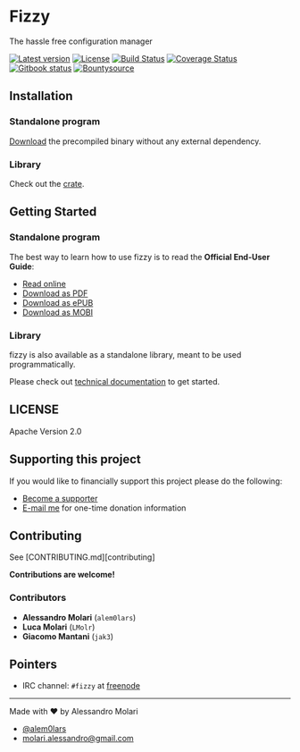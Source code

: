 # Fizzy

The hassle free configuration manager

[![Latest version](https://img.shields.io/crates/v/abort_on_panic.svg)][crate]
[![License][license_image]][license_link]
[![Build Status][travis_status_image]][travis_status_link]
[![Coverage Status][coveralls_status_image]](coveralls_status_link)
[![Gitbook status][gitbook_status_image]][gitbook_status_link]
[![Bountysource][bountysource_image]][bountysource_link]

## Installation

### Standalone program

[Download][release_latest] the precompiled binary without any external
dependency.

### Library

Check out the [crate][crate].

## Getting Started

### Standalone program

The best way to learn how to use fizzy is to read the
**Official End-User Guide**:

* [Read online][read_end_user_guide]
* [Download as PDF][download_pdf_end_user_guide]
* [Download as ePUB][download_epub_end_user_guide]
* [Download as MOBI][download_mobi_end_user_guide]

### Library

fizzy is also available as a standalone library, meant to be used 
programmatically.

Please check out [technical documentation][technical_documentation] to get
started.

## LICENSE

Apache Version 2.0

## Supporting this project

If you would like to financially support this project please do the following:

* [Become a supporter](https://www.bountysource.com/teams/fizzy)
* [E-mail me](mailto:molari.alessandro@gmail.com) for one-time donation information

## Contributing

See [CONTRIBUTING.md][contributing]

**Contributions are welcome!**

### Contributors

* **Alessandro Molari** (`alem0lars`)
* **Luca Molari** (`LMolr`)
* **Giacomo Mantani** (`jak3`)

## Pointers

* IRC channel: `#fizzy` at [freenode][irc]

----

Made with ♥ by Alessandro Molari

* [@alem0lars][twitter]
* [molari.alessandro@gmail.com][send_email]

<!-- Link declarations -->

[twitter]:    https://twitter.com/alem0lars
[send_email]: mailto:molari.alessandro@gmail.com
[irc]:        https://webchat.freenode.net/?channels=fizzy

[technical_documentation]: https://docs.rs/fizzy/3.0.0

[release_latest]: https://github.com/alem0lars/fizzy/releases/latest
[crate]:          https://crates.io/crates/fizzy

[read_end_user_guide]:          https://www.gitbook.com/read/book/alem0lars/fizzy
[download_pdf_end_user_guide]:  https://www.gitbook.com/download/pdf/book/alem0lars/fizzy
[download_epub_end_user_guide]: https://www.gitbook.com/download/epub/book/alem0lars/fizzy
[download_mobi_end_user_guide]: https://www.gitbook.com/download/mobi/book/alem0lars/fizzy

[license_image]: https://img.shields.io/crates/l/fizzy.svg
[license_link]:  ./LICENSE

[bountysource_image]: https://img.shields.io/bountysource/team/fizzy/activity.svg
[bountysource_link]:  https://www.bountysource.com/teams/fizzy

[gitbook_status_image]: https://www.gitbook.com/button/status/book/alem0lars/fizzy
[gitbook_status_link]:  https://www.gitbook.io/book/alem0lars/fizzy/activity

[travis_status_image]: https://travis-ci.org/alem0lars/fizzy.svg?branch=develop
[travis_status_link]:  https://travis-ci.org/alem0lars/fizzy

[coveralls_status_image]: https://coveralls.io/repos/github/alem0lars/fizzy/badge.svg?branch=develop
[coveralls_status_link]:  https://coveralls.io/github/alem0lars/fizzy?branch=develop
